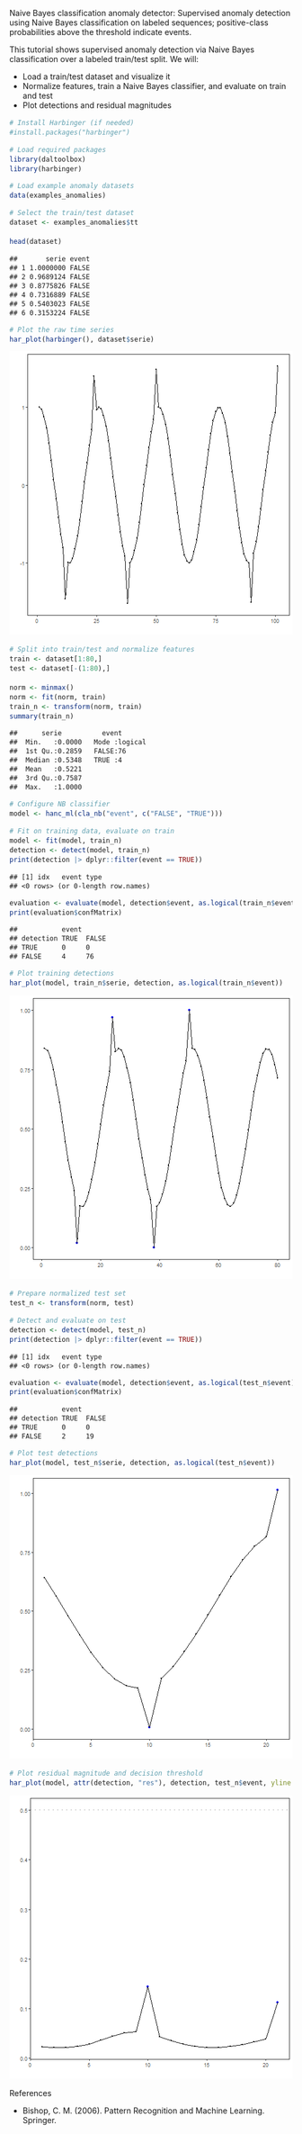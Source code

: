 Naive Bayes classification anomaly detector: Supervised anomaly detection using Naive Bayes classification on labeled sequences; positive-class probabilities above the threshold indicate events.

This tutorial shows supervised anomaly detection via Naive Bayes classification over a labeled train/test split. We will:

- Load a train/test dataset and visualize it
- Normalize features, train a Naive Bayes classifier, and evaluate on train and test
- Plot detections and residual magnitudes


``` r
# Install Harbinger (if needed)
#install.packages("harbinger")
```


``` r
# Load required packages
library(daltoolbox)
library(harbinger) 
```


``` r
# Load example anomaly datasets
data(examples_anomalies)
```


``` r
# Select the train/test dataset
dataset <- examples_anomalies$tt

head(dataset)
```

```
##       serie event
## 1 1.0000000 FALSE
## 2 0.9689124 FALSE
## 3 0.8775826 FALSE
## 4 0.7316889 FALSE
## 5 0.5403023 FALSE
## 6 0.3153224 FALSE
```


``` r
# Plot the raw time series
har_plot(harbinger(), dataset$serie)
```

![plot of chunk unnamed-chunk-5](fig/hanc_ml_nb/unnamed-chunk-5-1.png)


``` r
# Split into train/test and normalize features
train <- dataset[1:80,]
test <- dataset[-(1:80),]

norm <- minmax()
norm <- fit(norm, train)
train_n <- transform(norm, train)
summary(train_n)
```

```
##      serie          event        
##  Min.   :0.0000   Mode :logical  
##  1st Qu.:0.2859   FALSE:76       
##  Median :0.5348   TRUE :4        
##  Mean   :0.5221                  
##  3rd Qu.:0.7587                  
##  Max.   :1.0000
```


``` r
# Configure NB classifier
model <- hanc_ml(cla_nb("event", c("FALSE", "TRUE")))
```


``` r
# Fit on training data, evaluate on train
model <- fit(model, train_n)
detection <- detect(model, train_n)
print(detection |> dplyr::filter(event == TRUE))
```

```
## [1] idx   event type 
## <0 rows> (or 0-length row.names)
```

``` r
evaluation <- evaluate(model, detection$event, as.logical(train_n$event))
print(evaluation$confMatrix)
```

```
##           event      
## detection TRUE  FALSE
## TRUE      0     0    
## FALSE     4     76
```


``` r
# Plot training detections
har_plot(model, train_n$serie, detection, as.logical(train_n$event))
```

![plot of chunk unnamed-chunk-9](fig/hanc_ml_nb/unnamed-chunk-9-1.png)


``` r
# Prepare normalized test set
test_n <- transform(norm, test)
```


``` r
# Detect and evaluate on test
detection <- detect(model, test_n)
print(detection |> dplyr::filter(event == TRUE))
```

```
## [1] idx   event type 
## <0 rows> (or 0-length row.names)
```

``` r
evaluation <- evaluate(model, detection$event, as.logical(test_n$event))
print(evaluation$confMatrix)
```

```
##           event      
## detection TRUE  FALSE
## TRUE      0     0    
## FALSE     2     19
```


``` r
# Plot test detections
har_plot(model, test_n$serie, detection, as.logical(test_n$event))
```

![plot of chunk unnamed-chunk-12](fig/hanc_ml_nb/unnamed-chunk-12-1.png)


``` r
# Plot residual magnitude and decision threshold
har_plot(model, attr(detection, "res"), detection, test_n$event, yline = attr(detection, "threshold"))
```

![plot of chunk unnamed-chunk-13](fig/hanc_ml_nb/unnamed-chunk-13-1.png)


References 
- Bishop, C. M. (2006). Pattern Recognition and Machine Learning. Springer.
